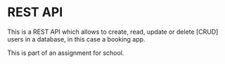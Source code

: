 # REST API
This is a REST API which allows to create, read, update or delete [CRUD] users in a database, in this case a booking app.

This is part of an assignment for school.
